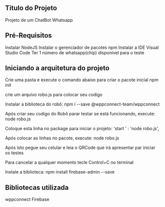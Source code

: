 ## Titulo do Projeto
Projeto de um ChatBot Whatsapp

## Pré-Requisitos
Instalar NodeJS
Instalar o gerenciador de pacotes npm
Instalar a IDE Visual Studio Code
Ter 1 número de whatsapp(chip) disponível para o teste

## Iniciando a arquitetura do projeto

Crie uma pasta e execute o comando abaixo para criar o pacote inicial
    npm init   

crie um arquivo robo.js para colocar seu codigo

Instalar a biblioteca do robô:
    npm i --save @wppconnect-team/wppconnect

Após criar seu codigo do Robô parar testar se está funcionando, execute:
    node robo.js

Coloque esta linha no package para iniciar o projeto:
    'start ' : 'node robo.js',

Após colocar as linhas no pacote, execute:
    node robo.js

Após isto pegue seu celular e leia o QRCode que irá apresentar par iniciar os testes

Para cancelar a qualquer momento tecle Control+C no terminal

Instale a biblioteca:
    npm install firebase-admin --save


## Bibliotecas utilizada
wppconnect
Firebase
